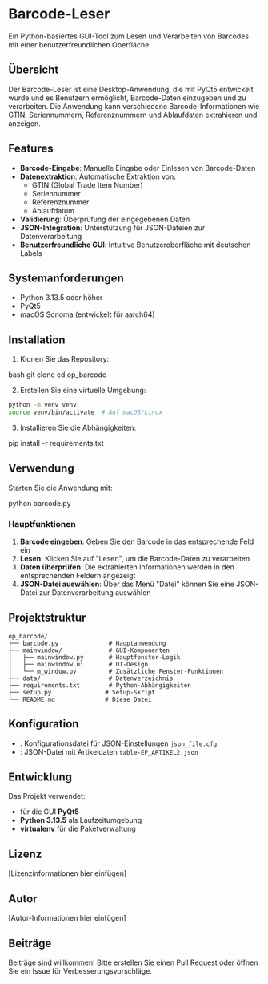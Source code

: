 # Barcode-Leser

Ein Python-basiertes GUI-Tool zum Lesen und Verarbeiten von Barcodes mit einer benutzerfreundlichen Oberfläche.

## Übersicht

Der Barcode-Leser ist eine Desktop-Anwendung, die mit PyQt5 entwickelt wurde und es Benutzern ermöglicht, Barcode-Daten einzugeben und zu verarbeiten. Die Anwendung kann verschiedene Barcode-Informationen wie GTIN, Seriennummern, Referenznummern und Ablaufdaten extrahieren und anzeigen.

## Features

- **Barcode-Eingabe**: Manuelle Eingabe oder Einlesen von Barcode-Daten
- **Datenextraktion**: Automatische Extraktion von:
  - GTIN (Global Trade Item Number)
  - Seriennummer
  - Referenznummer
  - Ablaufdatum
- **Validierung**: Überprüfung der eingegebenen Daten
- **JSON-Integration**: Unterstützung für JSON-Dateien zur Datenverarbeitung
- **Benutzerfreundliche GUI**: Intuitive Benutzeroberfläche mit deutschen Labels

## Systemanforderungen

- Python 3.13.5 oder höher
- PyQt5
- macOS Sonoma (entwickelt für aarch64)

## Installation

1. Klonen Sie das Repository:

bash git clone <repository-url> cd op_barcode

2. Erstellen Sie eine virtuelle Umgebung:
```bash
python -m venv venv
source venv/bin/activate  # Auf macOS/Linux
```

3. Installieren Sie die Abhängigkeiten:

pip install -r requirements.txt

## Verwendung
Starten Sie die Anwendung mit:


python barcode.py


### Hauptfunktionen
1. **Barcode eingeben**: Geben Sie den Barcode in das entsprechende Feld ein
2. **Lesen**: Klicken Sie auf "Lesen", um die Barcode-Daten zu verarbeiten
3. **Daten überprüfen**: Die extrahierten Informationen werden in den entsprechenden Feldern angezeigt
4. **JSON-Datei auswählen**: Über das Menü "Datei" können Sie eine JSON-Datei zur Datenverarbeitung auswählen

## Projektstruktur
``` 
op_barcode/
├── barcode.py              # Hauptanwendung
├── mainwindow/             # GUI-Komponenten
│   ├── mainwindow.py       # Hauptfenster-Logik
│   ├── mainwindow.ui       # UI-Design
│   └── m_window.py         # Zusätzliche Fenster-Funktionen
├── data/                   # Datenverzeichnis
├── requirements.txt        # Python-Abhängigkeiten
├── setup.py               # Setup-Skript
└── README.md              # Diese Datei
```
## Konfiguration
- : Konfigurationsdatei für JSON-Einstellungen `json_file.cfg`
- : JSON-Datei mit Artikeldaten `table-EP_ARTIKEL2.json`

## Entwicklung
Das Projekt verwendet:
- für die GUI **PyQt5**
- **Python 3.13.5** als Laufzeitumgebung
- **virtualenv** für die Paketverwaltung

## Lizenz
[Lizenzinformationen hier einfügen]
## Autor
[Autor-Informationen hier einfügen]
## Beiträge
Beiträge sind willkommen! Bitte erstellen Sie einen Pull Request oder öffnen Sie ein Issue für Verbesserungsvorschläge.
